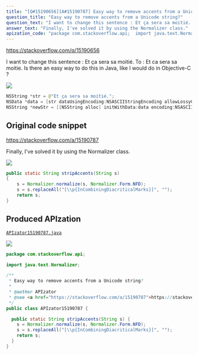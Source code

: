 ```yaml
---
title: "[Q#15190656][A#15190787] Easy way to remove accents from a Unicode string?"
question_title: "Easy way to remove accents from a Unicode string?"
question_text: "I want to change this sentence : Et ça sera sa moitié. To : Et ca sera sa moitie. Is there an easy way to do this in Java, like I would do in Objective-C ?"
answer_text: "Finally, I've solved it by using the Normalizer class."
apization_code: "package com.stackoverflow.api;  import java.text.Normalizer;  /**  * Easy way to remove accents from a Unicode string?  *  * @author APIzator  * @see <a href=\"https://stackoverflow.com/a/15190787\">https://stackoverflow.com/a/15190787</a>  */ public class APIzator15190787 {    public static String stripAccents(String s) {     s = Normalizer.normalize(s, Normalizer.Form.NFD);     s = s.replaceAll(\"[\\\\p{InCombiningDiacriticalMarks}]\", \"\");     return s;   } }"
---
```


https://stackoverflow.com/q/15190656

I want to change this sentence :
Et ça sera sa moitié.
To :
Et ca sera sa moitie.
Is there an easy way to do this in Java, like I would do in Objective-C ?


<div class="code-logo"><img src="/stackoverflow.png" /></div>

```java
NSString *str = @"Et ça sera sa moitié.";
NSData *data = [str dataUsingEncoding:NSASCIIStringEncoding allowLossyConversion:YES];
NSString *newStr = [[NSString alloc] initWithData:data encoding:NSASCIIStringEncoding];
```


## Original code snippet

https://stackoverflow.com/a/15190787

Finally, I&#x27;ve solved it by using the Normalizer class.

<div class="code-logo"><img src="/stackoverflow.png" /></div>

```java
public static String stripAccents(String s) 
{
    s = Normalizer.normalize(s, Normalizer.Form.NFD);
    s = s.replaceAll("[\\p{InCombiningDiacriticalMarks}]", "");
    return s;
}
```

## Produced APIzation

[`APIzator15190787.java`](https://github.com/pasqualesalza/apization/raw/main/data/search/APIzator15190787.java)

<div class="code-logo"><img src="/apizator.png" /></div>

```java
package com.stackoverflow.api;

import java.text.Normalizer;

/**
 * Easy way to remove accents from a Unicode string?
 *
 * @author APIzator
 * @see <a href="https://stackoverflow.com/a/15190787">https://stackoverflow.com/a/15190787</a>
 */
public class APIzator15190787 {

  public static String stripAccents(String s) {
    s = Normalizer.normalize(s, Normalizer.Form.NFD);
    s = s.replaceAll("[\\p{InCombiningDiacriticalMarks}]", "");
    return s;
  }
}

```